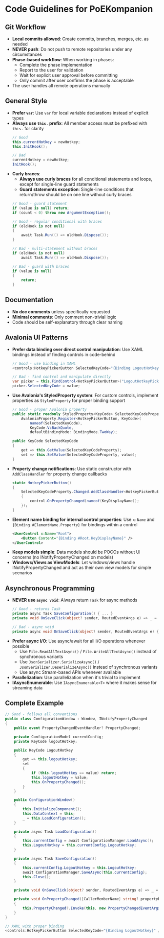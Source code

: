 # Code Guidelines for PoEKompanion

## Git Workflow

- **Local commits allowed**: Create commits, branches, merges, etc. as needed
- **NEVER push**: Do not push to remote repositories under any circumstances
- **Phase-based workflow**: When working in phases:
  - Complete the phase implementation
  - Report to the user for validation
  - Wait for explicit user approval before committing
  - Only commit after user confirms the phase is acceptable
- The user handles all remote operations manually

## General Style

- **Prefer `var`**: Use `var` for local variable declarations instead of explicit types
- **Always use `this.` prefix**: All member access must be prefixed with `this.` for clarity
  ```csharp
  // Good
  this.currentHotkey = newHotkey;
  this.InitHook();

  // Bad
  currentHotkey = newHotkey;
  InitHook();
  ```
- **Curly braces**:
  - **Always use curly braces** for all conditional statements and loops, except for single-line guard statements
  - **Guard statements exception**: Single-line conditions that return/throw should be on one line without curly braces
  ```csharp
  // Good - guard statement
  if (value is null) return;
  if (count < 0) throw new ArgumentException();

  // Good - regular conditional with braces
  if (oldHook is not null)
  {
      await Task.Run(() => oldHook.Dispose());
  }

  // Bad - multi-statement without braces
  if (oldHook is not null)
      await Task.Run(() => oldHook.Dispose());

  // Bad - guard with braces
  if (value is null)
  {
      return;
  }
  ```

## Documentation

- **No doc comments** unless specifically requested
- **Minimal comments**: Only comment non-trivial logic
- Code should be self-explanatory through clear naming

## Avalonia UI Patterns

- **Prefer data binding over direct control manipulation**: Use XAML bindings instead of finding controls in code-behind
  ```csharp
  // Good - use binding in XAML
  <controls:HotkeyPickerButton SelectedKeyCode="{Binding LogoutHotkey}" />

  // Bad - find control and manipulate directly
  var picker = this.FindControl<HotkeyPickerButton>("LogoutHotkeyPicker");
  picker.SelectedKeyCode = value;
  ```
- **Use Avalonia's StyledProperty system**: For custom controls, implement properties as `StyledProperty` for proper binding support
  ```csharp
  // Good - proper Avalonia property
  public static readonly StyledProperty<KeyCode> SelectedKeyCodeProperty =
      AvaloniaProperty.Register<HotkeyPickerButton, KeyCode>(
          nameof(SelectedKeyCode),
          KeyCode.VcBackQuote,
          defaultBindingMode: BindingMode.TwoWay);

  public KeyCode SelectedKeyCode
  {
      get => this.GetValue(SelectedKeyCodeProperty);
      set => this.SetValue(SelectedKeyCodeProperty, value);
  }
  ```
- **Property change notifications**: Use static constructor with `AddClassHandler` for property change callbacks
  ```csharp
  static HotkeyPickerButton()
  {
      SelectedKeyCodeProperty.Changed.AddClassHandler<HotkeyPickerButton>((control, args) =>
      {
          control.OnPropertyChanged(nameof(KeyDisplayName));
      });
  }
  ```
- **Element name binding for internal control properties**: Use `x:Name` and `{Binding #ElementName.Property}` for bindings within a control
  ```xml
  <UserControl x:Name="Root">
      <Button Content="{Binding #Root.KeyDisplayName}" />
  </UserControl>
  ```
- **Keep models simple**: Data models should be POCOs without UI concerns (no INotifyPropertyChanged on models)
- **Windows/Views as ViewModels**: Let windows/views handle INotifyPropertyChanged and act as their own view models for simple scenarios

## Asynchronous Programming

- **NEVER use `async void`**: Always return `Task` for async methods
  ```csharp
  // Good - returns Task
  private async Task SaveConfiguration() { ... }
  private void OnSaveClick(object? sender, RoutedEventArgs e) => _ = this.SaveConfiguration();

  // Bad - async void
  private async void OnSaveClick(object? sender, RoutedEventArgs e) { ... }
  ```
- **Prefer async I/O**: Use async/await for all I/O operations whenever possible
  - Use `File.ReadAllTextAsync()` / `File.WriteAllTextAsync()` instead of synchronous variants
  - Use `JsonSerializer.SerializeAsync()` / `JsonSerializer.DeserializeAsync()` instead of synchronous variants
  - Use async Stream-based APIs whenever available
- **Parallelization**: Use parallelization when it's trivial to implement
- **IAsyncEnumerable**: Use `IAsyncEnumerable<T>` where it makes sense for streaming data

## Complete Example

```csharp
// Good - follows all conventions
public class ConfigurationWindow : Window, INotifyPropertyChanged
{
    public event PropertyChangedEventHandler? PropertyChanged;

    private ConfigurationModel currentConfig;
    private KeyCode logoutHotkey;

    public KeyCode LogoutHotkey
    {
        get => this.logoutHotkey;
        set
        {
            if (this.logoutHotkey == value) return;
            this.logoutHotkey = value;
            this.OnPropertyChanged();
        }
    }

    public ConfigurationWindow()
    {
        this.InitializeComponent();
        this.DataContext = this;
        _ = this.LoadConfiguration();
    }

    private async Task LoadConfiguration()
    {
        this.currentConfig = await ConfigurationManager.LoadAsync();
        this.LogoutHotkey = this.currentConfig.LogoutHotkey;
    }

    private async Task SaveConfiguration()
    {
        this.currentConfig.LogoutHotkey = this.LogoutHotkey;
        await ConfigurationManager.SaveAsync(this.currentConfig);
        this.Close();
    }

    private void OnSaveClick(object? sender, RoutedEventArgs e) => _ = this.SaveConfiguration();

    private void OnPropertyChanged([CallerMemberName] string? propertyName = null)
    {
        this.PropertyChanged?.Invoke(this, new PropertyChangedEventArgs(propertyName));
    }
}

// XAML with proper binding
<controls:HotkeyPickerButton SelectedKeyCode="{Binding LogoutHotkey}" />
```

